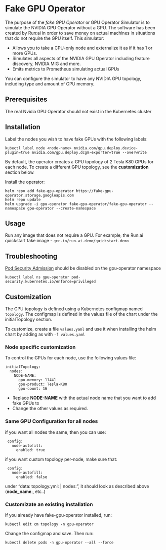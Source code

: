 # Fake GPU Operator

The purpose of the _fake GPU Operator_ or GPU Operator Simulator is to simulate the NVIDIA GPU Operator without a GPU. The software has been created by Run:ai in order to save money on actual machines in situations that do not require the GPU itself. This simulator:

* Allows you to take a CPU-only node and externalize it as if it has 1 or more GPUs. 
* Simulates all aspects of the NVIDIA GPU Operator including feature discovery, NVIDIA MIG and more. 
* Emits metrics to Prometheus simulating actual GPUs

You can configure the simulator to have any NVIDIA GPU topology, including type and amount of GPU memory. 



## Prerequisites

The real Nvidia GPU Operator should not exist in the Kubernetes cluster

## Installation

Label the nodes you wish to have fake GPUs with the following labels:

```
kubectl label node <node-name> nvidia.com/gpu.deploy.device-plugin=true nvidia.com/gpu.deploy.dcgm-exporter=true --overwrite
```

By default, the operator creates a GPU topology of 2 Tesla K80 GPUs for each node. To create a different GPU topology, see the __customization__ section below.


Install the operator:

```
helm repo add fake-gpu-operator https://fake-gpu-operator.storage.googleapis.com
helm repo update
helm upgrade -i gpu-operator fake-gpu-operator/fake-gpu-operator --namespace gpu-operator --create-namespace
```

## Usage

Run any image that does not require a GPU. For example, the Run:ai quickstart fake image - `gcr.io/run-ai-demo/quickstart-demo`

## Troubleshooting

[Pod Security Admission](https://kubernetes.io/docs/concepts/security/pod-security-admission/) should be disabled on the gpu-operator namespace 

```
kubectl label ns gpu-operator pod-security.kubernetes.io/enforce=privileged
```

## Customization

The GPU topology is defined using a Kubernetes configmap named `topology`. The configmap is defined in the values file of the chart under the initialTopology section.

To customize, create a file `values.yaml` and use it when installing the helm chart by adding as with `-f values.yaml`

### Node specific customization

To control the GPUs for each node, use the following values file:

```
initialTopology:
  nodes:
    NODE-NAME:
      gpu-memory: 11441
      gpu-product: Tesla-K80
      gpu-count: 16
```

* Replace __NODE-NAME__ with the actual node name that you want to add fake GPUs to
* Change the other values as required. 

### Same GPU Configuration for all nodes



if you want all nodes the same, then you can use:

```
 config: 
   node-autofill: 
     enabled: true
```

if you want custom topology per-node, make sure that:
```
 config: 
   node-autofill: 
     enabled: false
```
under “data: topology.yml: | nodes:”, it should look as described above (__node_name__:, etc..)




### Customizate an existing installation

If you already have fake-gpu-operator installed, run:

```
kubectl edit cm topology -n gpu-operator
```

Change the configmap and save. Then run:

```
kubectl delete pods -n gpu-operator --all --force
```

